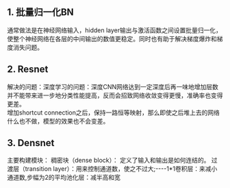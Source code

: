 ## 1. 批量归一化BN
通常做法是在神经网络输入，hidden layer输出与激活函数之间设置批量归一化，使整个神经网络在各层的中间输出的数值更稳定。同时也有助于解决梯度爆炸和梯度消失问题。
## 2. Resnet
解决的问题：深度学习的问题：深度CNN网络达到一定深度后再一味地增加层数并不能带来进一步地分类性能提高，反而会招致网络收敛变得更慢，准确率也变得更差。</br>
增加shortcut connection之后，保持一路恒等映射，那么即使之后堆上去的网络什么也不做，模型的效果也不会变差。
## 3. Densnet
主要构建模块：
稠密块（dense block）： 定义了输入和输出是如何连结的。
过渡层（transition layer）：用来控制通道数，使之不过大;----1*1卷积层：来减小通道数,步幅为2的平均池化层：减半高和宽
